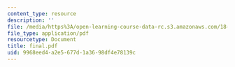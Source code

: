 ```yaml
---
content_type: resource
description: ''
file: /media/https%3A/open-learning-course-data-rc.s3.amazonaws.com/18-303-linear-partial-differential-equations-fall-2006/9968eed4a2e5677d1a3698df4e78139c_final.pdf
file_type: application/pdf
resourcetype: Document
title: final.pdf
uid: 9968eed4-a2e5-677d-1a36-98df4e78139c
---
```

